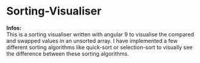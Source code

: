 # Sorting-Visualiser

**Infos:**\
This is a sorting visualiser written with angular 9 to visualise the compared and swapped values in an unsorted array.
I have implemented a few different sorting algorithms like quick-sort or selection-sort to visually see the difference
between these sorting algorithms.
